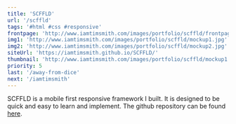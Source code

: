 ```yaml
---
title: 'SCFFLD'
url: '/scffld'
tags: '#html #css #responsive'
frontpage: 'http://www.iamtimsmith.com/images/portfolio/scffld/frontpage.jpg'
img1: 'http://www.iamtimsmith.com/images/portfolio/scffld/mockup1.jpg'
img2: 'http://www.iamtimsmith.com/images/portfolio/scffld/mockup2.jpg'
siteUrl: 'https://iamtimsmith.github.io/SCFFLD/'
thumbnail: 'http://www.iamtimsmith.com/images/portfolio/scffld/mockup1.jpg'
priority: 5
last: '/away-from-dice'
next: '/iamtimsmith'
---
```

SCFFLD is a mobile first responsive framework I built. It is designed to be quick and easy to learn and implement. The github repository can be found <a href='https://github.com/iamtimsmith/SCFFLD' target='_blank'>here</a>.

